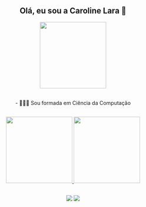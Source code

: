 <div align="center">
  <h2>Olá, eu sou a Caroline Lara 👋</h2>
  <img height="180em" src="https://cdn.discordapp.com/attachments/273563234383036416/938089284337033286/download20220202120928.png"/>
  <br>
  <br>
  <p>- 👩🏻‍🎓 Sou formada em Ciência da Computação</p>
</div>

##
<div align="center">
  <a href="https://github.com/lar089&">
  <img height="180em" src="https://github-readme-stats.vercel.app/api?username=lar089&show_icons=true&theme=panda&include_all_commits=true&count_private=true"/>
  <img height="180em" src="https://github-readme-stats.vercel.app/api/top-langs/?username=lar089&&layout=compact&langs_count=7&theme=panda"/>
</div>
  
##

<div align="center">
  <a href = "mailto:carolinelara35@gmail.com"><img src="https://img.shields.io/badge/-Gmail-%23333?style=for-the-badge&logo=gmail&logoColor=white" target="_blank"></a>
  <a href="https://www.linkedin.com/in/caroline-lara-304a78104/" target="_blank"><img src="https://img.shields.io/badge/-LinkedIn-%230077B5?style=for-the-badge&logo=linkedin&logoColor=white" target="_blank"></a> 
</div>
